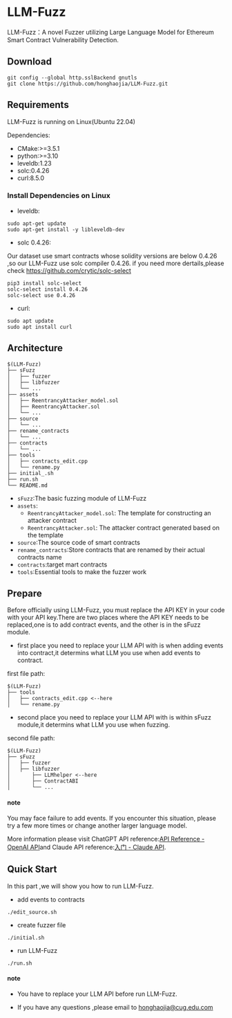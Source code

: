 # LLM-Fuzz

LLM-Fuzz：A novel Fuzzer utilizing Large Language Model for Ethereum Smart Contract Vulnerability Detection.

## Download

```
git config --global http.sslBackend gnutls
git clone https://github.com/honghaojia/LLM-Fuzz.git
```

## Requirements

LLM-Fuzz is running on Linux(Ubuntu 22.04)

Dependencies:

- CMake:>=3.5.1
- python:>=3.10
- leveldb:1.23
- solc:0.4.26
- curl:8.5.0

### Install Dependencies on Linux

- leveldb:

```
sudo apt-get update
sudo apt-get install -y libleveldb-dev
```

- solc 0.4.26:

Our dataset use smart contracts whose solidity versions are below 0.4.26 ,so our LLM-Fuzz use  solc compiler 0.4.26. if you need more dertails,please check https://github.com/crytic/solc-select

```
pip3 install solc-select
solc-select install 0.4.26
solc-select use 0.4.26
```

- curl:

```
sudo apt update
sudo apt install curl
```

## Architecture

```
$(LLM-Fuzz)
├── sFuzz
│   ├── fuzzer
│   ├── libfuzzer
│   └── ...
├── assets
│   ├── ReentrancyAttacker_model.sol
│   ├── ReentrancyAttacker.sol
│   └── ...
├── source
│   └── ...
├── rename_contracts
│   └── ...
├── contracts
│   └── ...
├── tools
│   ├── contracts_edit.cpp
│   └── rename.py
├── initial_.sh
├── run.sh
└── README.md
```

- `sFuzz`:The basic fuzzing module of LLM-Fuzz
- `assets`:
  - `ReentrancyAttacker_model.sol`: The template for constructing an attacker contract
  - `ReentrancyAttacker.sol`: The attacker contract generated based on the template
- `source`:The source code of smart contracts
- `rename_contracts`:Store contracts that are renamed by their actual contracts name
- `contracts`:target mart contracts
- `tools`:Essential tools to make the fuzzer work

## Prepare

Before officially using LLM-Fuzz, you must replace the API KEY in your code with your API key.There are two places where the API KEY needs to be replaced,one is to add contract events, and the other is in the sFuzz module.

- first place you need to replace your LLM API with is when adding events into contract,it determins what LLM you use when add events to contract.

first file path:

```
$(LLM-Fuzz)
├── tools
│   ├── contracts_edit.cpp <--here
│   └── rename.py
```

- second place you need to replace your LLM API with is within sFuzz module,it determins what LLM you use when fuzzing.

second file path:

```
$(LLM-Fuzz)
├── sFuzz
│   ├── fuzzer
│   ├── libfuzzer
│   	├── LLMhelper <--here
│   	├── ContractABI
│   	└── ...
```

#### note

You may face failure to add events. If you encounter this situation, please try a few more times or change another larger language model.

More information please visit ChatGPT API reference:[API Reference - OpenAI API](https://platform.openai.com/docs/api-reference/introduction)and Claude API reference:[入门 - Claude API](https://claude.apifox.cn/doc-3090880).

## Quick Start

In this part ,we will show you how to run LLM-Fuzz.

- add events to contracts

```
./edit_source.sh
```

- create fuzzer file 

```
./initial.sh
```

- run LLM-Fuzz

```
./run.sh
```

#### note

- You have to replace your LLM API before run LLM-Fuzz. 

- If you have any questions ,please email to honghaojia@cug.edu.com



